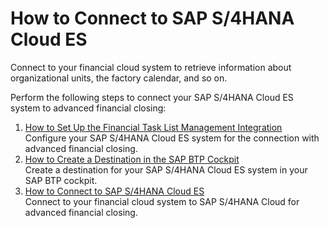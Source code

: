 <!-- loiod45dd6b2d0804fe28f8667913464ae0d -->

# How to Connect to SAP S/4HANA Cloud ES

Connect to your financial cloud system to retrieve information about organizational units, the factory calendar, and so on.

Perform the following steps to connect your SAP S/4HANA Cloud ES system to advanced financial closing:

1.  [How to Set Up the Financial Task List Management Integration](How_to_Set_Up_the_Financial_Task_List_Management_Integration_24140e9.md "Configure your SAP S/4HANA Cloud ES
		system for the connection with advanced financial
                                                closing.")  
Configure your SAP S/4HANA Cloud ES system for the connection with advanced financial closing.
2.  [How to Create a Destination in the SAP BTP Cockpit](How_to_Create_a_Destination_in_the_SAP_BTP_Cockpit_6e94409.md "Create a destination for your SAP S/4HANA Cloud ES system in your SAP BTP cockpit.")  
Create a destination for your SAP S/4HANA Cloud ES system in your SAP BTP cockpit.
3.  [How to Connect to SAP S/4HANA Cloud ES](How_to_Connect_to_SAP_S4HANA_Cloud_ES_90aa5f3.md "Connect to your financial cloud system to SAP S/4HANA Cloud for advanced
                                                  financial closing.")  
Connect to your financial cloud system to SAP S/4HANA Cloud for advanced financial closing.

